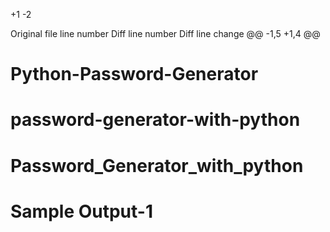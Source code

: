 +1
-2


Original file line number	Diff line number	Diff line change
@@ -1,5 +1,4 @@
# Python-Password-Generator
# password-generator-with-python
# Password_Generator_with_python

# Sample Output-1
